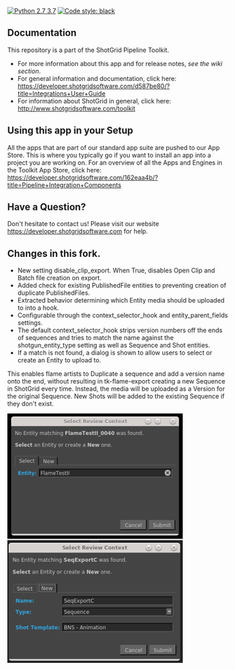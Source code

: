 [![Python 2.7 3.7](https://img.shields.io/badge/python-2.6%20%7C%202.7%20%7C%203.7-blue.svg)](https://www.python.org/)
[![Code style: black](https://img.shields.io/badge/code%20style-black-000000.svg)](https://github.com/psf/black)

## Documentation
This repository is a part of the ShotGrid Pipeline Toolkit.

- For more information about this app and for release notes, *see the wiki section*.
- For general information and documentation, click here: https://developer.shotgridsoftware.com/d587be80/?title=Integrations+User+Guide
- For information about ShotGrid in general, click here: http://www.shotgridsoftware.com/toolkit

## Using this app in your Setup
All the apps that are part of our standard app suite are pushed to our App Store.
This is where you typically go if you want to install an app into a project you are
working on. For an overview of all the Apps and Engines in the Toolkit App Store,
click here: https://developer.shotgridsoftware.com/162eaa4b/?title=Pipeline+Integration+Components

## Have a Question?
Don't hesitate to contact us! Please visit our website https://developer.shotgridsoftware.com for help.


## Changes in this fork.

- New setting disable_clip_export. When True, disables Open Clip and Batch file creation on export.
- Added check for existing PublishedFile entities to preventing creation of duplicate PublishedFiles.
- Extracted behavior determining which Entity media should be uploaded to into a hook.
- Configurable through the context_selector_hook and entity_parent_fields settings.
- The default context_selector_hook strips version numbers off the ends of sequences and tries to match the name against the shotgun_entity_type setting as well as Sequence and Shot entities.
- If a match is not found, a dialog is shown to allow users to select or create an Entity to upload to.

This enables flame artists to Duplicate a sequence and add a version name onto the end, without resulting in tk-flame-export creating a new Sequence in ShotGrid every time. Instead, the media will be uploaded as a Version for the original Sequence. New Shots will be added to the existing Sequence if they don't exist.

<p float="left">
  <img src="/resources/context_selector_Select.png" width="400" />
  <img src="/resources/context_selector_New.png" width="400" /> 
</p>
